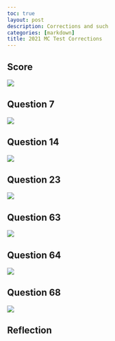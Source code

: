```yaml
---
toc: true
layout: post
description: Corrections and such
categories: [markdown]
title: 2021 MC Test Corrections
---
```


## Score
![]({{site.baseurl}}/images/2021.png)

## Question 7
![]({{site.baseurl}}/images/2021.png)

## Question 14
![]({{site.baseurl}}/images/2021.png)

## Question 23
![]({{site.baseurl}}/images/2021.png)

## Question 63
![]({{site.baseurl}}/images/2021.png)

## Question 64
![]({{site.baseurl}}/images/2021.png)

## Question 68
![]({{site.baseurl}}/images/2021.png)

## Reflection